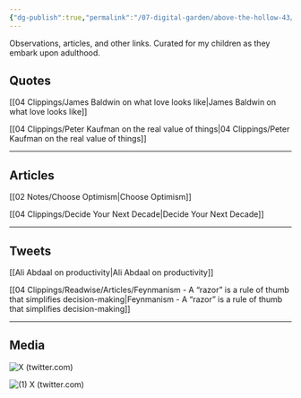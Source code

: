 ```yaml
---
{"dg-publish":true,"permalink":"/07-digital-garden/above-the-hollow-43/","tags":["ath"],"updated":"2025-04-05T17:04:35.587-07:00"}
---
```


Observations, articles, and other links. Curated for my children as they embark upon adulthood.

## Quotes

[[04 Clippings/James Baldwin on what love looks like\|James Baldwin on what love looks like]]

[[04 Clippings/Peter Kaufman on the real value of things\|04 Clippings/Peter Kaufman on the real value of things]]


---

## Articles

[[02 Notes/Choose Optimism\|Choose Optimism]]

[[04 Clippings/Decide Your Next Decade\|Decide Your Next Decade]]

---

## Tweets

[[Ali Abdaal on productivity\|Ali Abdaal on productivity]]

[[04 Clippings/Readwise/Articles/Feynmanism - A “razor” is a rule of thumb that simplifies decision-making\|Feynmanism - A “razor” is a rule of thumb that simplifies decision-making]]


---

## Media
![X (twitter.com)](https://twitter.com/JonErlichman/status/1744776222713016717)

![(1) X (twitter.com)](https://twitter.com/DivineManhood/status/1743873797214920792)